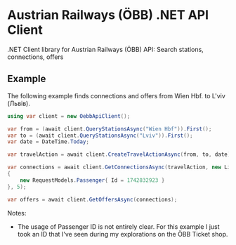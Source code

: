 # Austrian Railways (ÖBB) .NET API Client
.NET Client library for Austrian Railways (ÖBB) API: Search stations, connections, offers

## Example
The following example finds connections and offers from Wien Hbf. to L'viv (Львів).
```csharp
using var client = new OebbApiClient();

var from = (await client.QueryStationsAsync("Wien Hbf")).First();
var to = (await client.QueryStationsAsync("Lviv")).First();
var date = DateTime.Today;

var travelAction = await client.CreateTravelActionAsync(from, to, date);

var connections = await client.GetConnectionsAsync(travelAction, new List<RequestModels.Passenger>()
{
    new RequestModels.Passenger{ Id = 1742832923 }
}, 5);

var offers = await client.GetOffersAsync(connections);
```

Notes:
 - The usage of Passenger ID is not entirely clear. For this example I just took an ID that I've seen during my explorations on the ÖBB Ticket shop.
